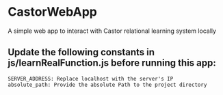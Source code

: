 # CastorWebApp
A simple web app to interact with Castor relational learning system locally 
## Update the following constants in  js/learnRealFunction.js before running this app:

```
SERVER_ADDRESS: Replace localhost with the server's IP
absolute_path: Provide the absolute Path to the project directory
```
